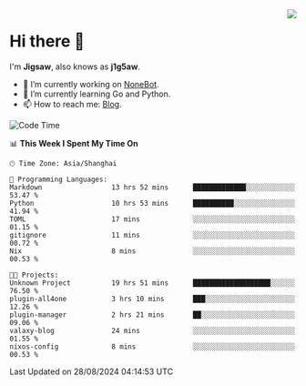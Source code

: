 <a href="#">
  <img align="right" src="https://github-readme-stats.vercel.app/api?username=j1g5awi&count_private=true&show_icons=true&title_color=80070B&text_color=B3B3B3&bg_color=212121&icon_color=80070B" />
</a>

# Hi there 👋

I'm **Jigsaw**, also knows as **j1g5aw**.

- 🔭 I’m currently working on [NoneBot](https://github.com/nonebot).
- 🌱 I’m currently learning Go and Python.
- 📫 How to reach me: [Blog](https://blog.maddestroyer.xyz/).

<!--START_SECTION:waka-->
![Code Time](http://img.shields.io/badge/Code%20Time-1%2C680%20hrs%2040%20mins-blue)

📊 **This Week I Spent My Time On** 

```text
🕑︎ Time Zone: Asia/Shanghai

💬 Programming Languages: 
Markdown                 13 hrs 52 mins      █████████████░░░░░░░░░░░░   53.47 % 
Python                   10 hrs 53 mins      ██████████░░░░░░░░░░░░░░░   41.94 % 
TOML                     17 mins             ░░░░░░░░░░░░░░░░░░░░░░░░░   01.15 % 
gitignore                11 mins             ░░░░░░░░░░░░░░░░░░░░░░░░░   00.72 % 
Nix                      8 mins              ░░░░░░░░░░░░░░░░░░░░░░░░░   00.53 % 

🐱‍💻 Projects: 
Unknown Project          19 hrs 51 mins      ███████████████████░░░░░░   76.50 % 
plugin-all4one           3 hrs 10 mins       ███░░░░░░░░░░░░░░░░░░░░░░   12.26 % 
plugin-manager           2 hrs 21 mins       ██░░░░░░░░░░░░░░░░░░░░░░░   09.06 % 
valaxy-blog              24 mins             ░░░░░░░░░░░░░░░░░░░░░░░░░   01.55 % 
nixos-config             8 mins              ░░░░░░░░░░░░░░░░░░░░░░░░░   00.53 % 
```


 Last Updated on 28/08/2024 04:14:53 UTC
<!--END_SECTION:waka-->
